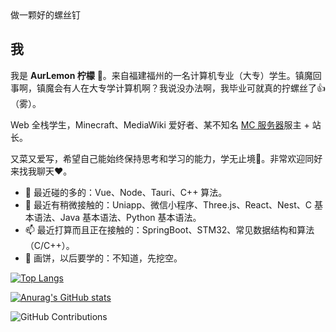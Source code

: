 <div class="title">做一颗好的螺丝钉</div>

## 我
我是 **AurLemon 柠檬** 👏。来自福建福州的一名计算机专业（大专）学生。镇魔回事啊，镇魔会有人在大专学计算机啊？我说没办法啊，我毕业可就真的拧螺丝了👍（雾）。

Web 全栈学生，Minecraft、MediaWiki 爱好者、某不知名 [MC 服务器](https://wiki.hydcraft.cn/)服主 + 站长。

又菜又爱写，希望自己能始终保持思考和学习的能力，学无止境🤝。非常欢迎同好来找我聊天❤。

- 🔭 最近碰的多的：Vue、Node、Tauri、C++ 算法。
- 🌱 最近有稍微接触的：Uniapp、微信小程序、Three.js、React、Nest、C 基本语法、Java 基本语法、Python 基本语法。
- 📫 最近打算而且正在接触的：SpringBoot、STM32、常见数据结构和算法（C/C++）。
- 🥵 画饼，以后要学的：不知道，先挖空。
  
[![Top Langs](https://github-readme-stats.vercel.app/api/top-langs/?username=AurLemon)](https://github.com/anuraghazra/github-readme-stats)

[![Anurag's GitHub stats](https://github-readme-stats.vercel.app/api?username=AurLemon)](https://github.com/anuraghazra/github-readme-stats)

![GitHub Contributions](https://github-contributions-api.deno.dev/AurLemon.svg)